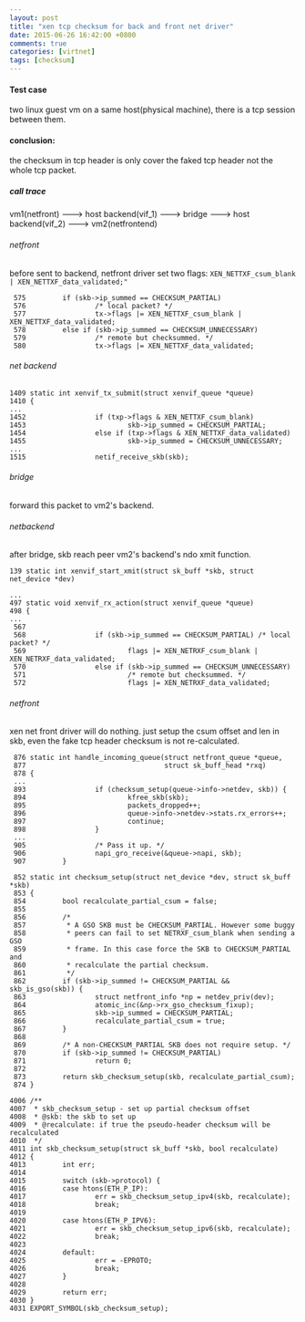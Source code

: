 ```yaml
---
layout: post
title: "xen tcp checksum for back and front net driver"
date: 2015-06-26 16:42:00 +0800
comments: true
categories: [virtnet]
tags: [checksum]
---
```


#### Test case
two linux guest vm on a same host(physical machine), there is a tcp session
between them.

#### conclusion:
the checksum in tcp header is only cover the faked tcp header not the whole
tcp packet.
##### call trace
vm1(netfront) ---> host backend(vif_1) ---> bridge ---> host backend(vif_2) ---> vm2(netfrontend)

<!-- more -->

###### netfront
before sent to backend, netfront driver set two flags:
`XEN_NETTXF_csum_blank | XEN_NETTXF_data_validated;"`
```
 575         if (skb->ip_summed == CHECKSUM_PARTIAL)
 576                 /* local packet? */
 577                 tx->flags |= XEN_NETTXF_csum_blank | XEN_NETTXF_data_validated;
 578         else if (skb->ip_summed == CHECKSUM_UNNECESSARY)
 579                 /* remote but checksummed. */
 580                 tx->flags |= XEN_NETTXF_data_validated;
```
###### net backend
```
1409 static int xenvif_tx_submit(struct xenvif_queue *queue)
1410 {
...
1452                 if (txp->flags & XEN_NETTXF_csum_blank)
1453                         skb->ip_summed = CHECKSUM_PARTIAL;
1454                 else if (txp->flags & XEN_NETTXF_data_validated)
1455                         skb->ip_summed = CHECKSUM_UNNECESSARY;
...
1515                 netif_receive_skb(skb);
```

###### bridge
forward this packet to vm2's backend.

###### netbackend
after bridge, skb reach peer vm2's backend's ndo xmit function.

```
139 static int xenvif_start_xmit(struct sk_buff *skb, struct net_device *dev)

...
497 static void xenvif_rx_action(struct xenvif_queue *queue)
498 {
...
 567
 568                 if (skb->ip_summed == CHECKSUM_PARTIAL) /* local packet? */
 569                         flags |= XEN_NETRXF_csum_blank | XEN_NETRXF_data_validated;
 570                 else if (skb->ip_summed == CHECKSUM_UNNECESSARY)
 571                         /* remote but checksummed. */
 572                         flags |= XEN_NETRXF_data_validated;
```
###### netfront
xen net front driver will do nothing. just setup the csum offset and len in skb,
even the fake tcp header checksum is not re-calculated.
```
 876 static int handle_incoming_queue(struct netfront_queue *queue,
 877                                  struct sk_buff_head *rxq)
 878 {
 ...
 893                 if (checksum_setup(queue->info->netdev, skb)) {
 894                         kfree_skb(skb);
 895                         packets_dropped++;
 896                         queue->info->netdev->stats.rx_errors++;
 897                         continue;
 898                 }
 ...
 905                 /* Pass it up. */
 906                 napi_gro_receive(&queue->napi, skb);
 907         }
```

```
 852 static int checksum_setup(struct net_device *dev, struct sk_buff *skb)
 853 {
 854         bool recalculate_partial_csum = false;
 855
 856         /*
 857          * A GSO SKB must be CHECKSUM_PARTIAL. However some buggy
 858          * peers can fail to set NETRXF_csum_blank when sending a GSO
 859          * frame. In this case force the SKB to CHECKSUM_PARTIAL and
 860          * recalculate the partial checksum.
 861          */
 862         if (skb->ip_summed != CHECKSUM_PARTIAL && skb_is_gso(skb)) {
 863                 struct netfront_info *np = netdev_priv(dev);
 864                 atomic_inc(&np->rx_gso_checksum_fixup);
 865                 skb->ip_summed = CHECKSUM_PARTIAL;
 866                 recalculate_partial_csum = true;
 867         }
 868
 869         /* A non-CHECKSUM_PARTIAL SKB does not require setup. */
 870         if (skb->ip_summed != CHECKSUM_PARTIAL)
 871                 return 0;
 872
 873         return skb_checksum_setup(skb, recalculate_partial_csum);
 874 }
```

```
4006 /**
4007  * skb_checksum_setup - set up partial checksum offset
4008  * @skb: the skb to set up
4009  * @recalculate: if true the pseudo-header checksum will be recalculated
4010  */
4011 int skb_checksum_setup(struct sk_buff *skb, bool recalculate)
4012 {
4013         int err;
4014
4015         switch (skb->protocol) {
4016         case htons(ETH_P_IP):
4017                 err = skb_checksum_setup_ipv4(skb, recalculate);
4018                 break;
4019
4020         case htons(ETH_P_IPV6):
4021                 err = skb_checksum_setup_ipv6(skb, recalculate);
4022                 break;
4023
4024         default:
4025                 err = -EPROTO;
4026                 break;
4027         }
4028
4029         return err;
4030 }
4031 EXPORT_SYMBOL(skb_checksum_setup);
```
